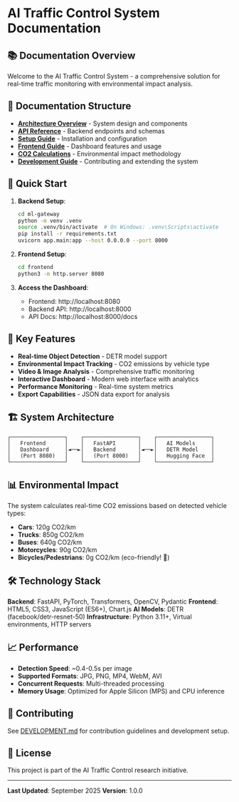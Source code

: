 # AI Traffic Control System Documentation

## 📚 Documentation Overview

Welcome to the AI Traffic Control System - a comprehensive solution for real-time traffic monitoring with environmental impact analysis.

## 📖 Documentation Structure

- **[Architecture Overview](docs/ARCHITECTURE.md)** - System design and components
- **[API Reference](docs/API.md)** - Backend endpoints and schemas
- **[Setup Guide](docs/SETUP.md)** - Installation and configuration
- **[Frontend Guide](docs/FRONTEND.md)** - Dashboard features and usage
- **[CO2 Calculations](docs/CO2_CALCULATIONS.md)** - Environmental impact methodology
- **[Development Guide](docs/DEVELOPMENT.md)** - Contributing and extending the system

## 🚀 Quick Start

1. **Backend Setup**:
   ```bash
   cd ml-gateway
   python -m venv .venv
   source .venv/bin/activate  # On Windows: .venv\Scripts\activate
   pip install -r requirements.txt
   uvicorn app.main:app --host 0.0.0.0 --port 8000
   ```

2. **Frontend Setup**:
   ```bash
   cd frontend
   python3 -m http.server 8080
   ```

3. **Access the Dashboard**:
   - Frontend: http://localhost:8080
   - Backend API: http://localhost:8000
   - API Docs: http://localhost:8000/docs

## 🎯 Key Features

- **Real-time Object Detection** - DETR model support
- **Environmental Impact Tracking** - CO2 emissions by vehicle type
- **Video & Image Analysis** - Comprehensive traffic monitoring
- **Interactive Dashboard** - Modern web interface with analytics
- **Performance Monitoring** - Real-time system metrics
- **Export Capabilities** - JSON data export for analysis

## 🏗️ System Architecture

```
┌─────────────────┐    ┌─────────────────┐    ┌─────────────────┐
│   Frontend      │    │   FastAPI       │    │   AI Models     │
│   Dashboard     │◄──►│   Backend       │◄──►│   DETR Model    │
│   (Port 8080)   │    │   (Port 8000)   │    │   Hugging Face  │
└─────────────────┘    └─────────────────┘    └─────────────────┘
```

## 📊 Environmental Impact

The system calculates real-time CO2 emissions based on detected vehicle types:

- **Cars**: 120g CO2/km
- **Trucks**: 850g CO2/km
- **Buses**: 640g CO2/km
- **Motorcycles**: 90g CO2/km
- **Bicycles/Pedestrians**: 0g CO2/km (eco-friendly! 🌱)

## 🛠️ Technology Stack

**Backend**: FastAPI, PyTorch, Transformers, OpenCV, Pydantic
**Frontend**: HTML5, CSS3, JavaScript (ES6+), Chart.js
**AI Models**: DETR (facebook/detr-resnet-50)
**Infrastructure**: Python 3.11+, Virtual environments, HTTP servers

## 📈 Performance

- **Detection Speed**: ~0.4-0.5s per image
- **Supported Formats**: JPG, PNG, MP4, WebM, AVI
- **Concurrent Requests**: Multi-threaded processing
- **Memory Usage**: Optimized for Apple Silicon (MPS) and CPU inference

## 🤝 Contributing

See [DEVELOPMENT.md](docs/DEVELOPMENT.md) for contribution guidelines and development setup.

## 📄 License

This project is part of the AI Traffic Control research initiative.

---

**Last Updated**: September 2025
**Version**: 1.0.0
